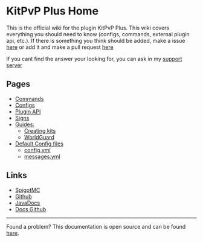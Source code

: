 # KitPvP Plus Home
This is the official wiki for the plugin KitPvP Plus. This wiki covers everything you should need to know (configs, commands, external plugin api, etc.). If there is something you think should be added, make a issue [here](https://github.com/Nuckerr/KitPvPPlus-docs/issues/new/choose) or add it and make a pull request [here](https://github.com/Nuckerr/KitPvPPlus-docs/compare)

If you cant find the answer your looking for, you can ask in my [support server](http://nckr.link/support)


## Pages
- [Commands](/commands/)
- [Configs](/configs)
- [Plugin API](/plugin-api)
- [Signs](/signs)
- [Guides:](#)
    - [Creating kits](/guides/creating-kits/)
    - [WorldGuard](/guides/worldguard/)
- [Default Config files](#)
    - [config.yml](/Default%20Config%20Files/config.yml/)
    - [messages.yml](/Default%20Config%20Files/messages.yml/)

## Links
- <a href="#" id="spigot">SpigotMC</a>
- [Github](https://github.com/Nuckerr/KitPvPPlus)
- [JavaDocs](https://wiki.nucker.me/javadocs/)
- [Docs Github](https://github.com/Nuckerr/KitPvPPlus-docs)

<script>
    let el = document.getElementById('spigot');
    el.onclick = () => {
        alert('Spigot is coming soon');
    }
</script>

---
Found a problem? This documentation is open source and can be found [here](https://github.com/Nuckerr/KitPvPPlus-docs).